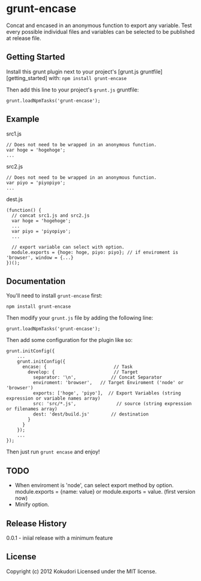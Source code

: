 # grunt-encase
Concat and encased in an anonymous function to export any variable.
Test every possible individual files and variables can be selected to be published at release file.

## Getting Started
Install this grunt plugin next to your project's [grunt.js gruntfile][getting_started] with: `npm install grunt-encase`

Then add this line to your project's `grunt.js` gruntfile:

    grunt.loadNpmTasks('grunt-encase');

## Example

src1.js

    // Does not need to be wrapped in an anonymous function.
    var hoge = 'hogehoge';
    ...

src2.js

    // Does not need to be wrapped in an anonymous function.
    var piyo = 'piyopiyo';
    ...

dest.js

    (function() {
      // concat src1.js and src2.js
      var hoge = 'hogehoge';
      ...
      var piyo = 'piyopiyo';
      ...
      
      // export variable can select with option.
      module.exports = {hoge: hoge, piyo: piyo}; // if enviroment is 'browser', window = {...}
    })();


## Documentation
You'll need to install `grunt-encase` first:

    npm install grunt-encase

Then modify your `grunt.js` file by adding the following line:

    grunt.loadNpmTasks('grunt-encase');

Then add some configuration for the plugin like so:

    grunt.initConfig({
        ...
        grunt.initConfig({
          encase: {                         // Task
            develop: {                      // Target
              separator: '\n',             // Concat Separator
              enviroment: 'browser',   // Target Enviroment ('node' or 'browser')
              exports: ['hoge', 'piyo'],  // Export Variables (string expression or variable names array)
              src: 'src/*.js',               // source (string expression or filenames array)
              dest: 'dest/build.js'        // destination
            }
          }
        });
        ...
    });

Then just run `grunt encase` and enjoy!

## TODO
+ When enviroment is 'node', can select export method by option.  
    module.exports = {name: value} or module.exports = value. (first version now)
+ Minify option.

## Release History
0.0.1 - iniial release with a minimum feature

## License
Copyright (c) 2012 Kokudori
Licensed under the MIT license.